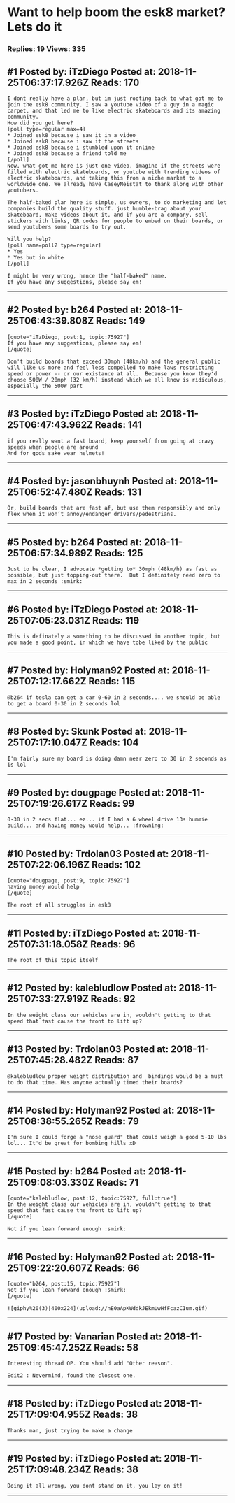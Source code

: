 # Want to help boom the esk8 market? Lets do it

### Replies: 19 Views: 335

## \#1 Posted by: iTzDiego Posted at: 2018-11-25T06:37:17.926Z Reads: 170

```
I dont really have a plan, but im just rooting back to what got me to join the esk8 community. I saw a youtube video of a guy in a magic carpet, and that led me to like electric skateboards and its amazing community.
How did you get here?
[poll type=regular max=4]
* Joined esk8 because i saw it in a video
* Joined esk8 because i saw it the streets
* Joined esk8 because i stumbled upon it online
* Joined esk8 because a friend told me
[/poll]
Now, what got me here is just one video, imagine if the streets were filled with electric skateboards, or youtube with trending videos of electric skateboards, and taking this from a niche market to a worldwide one. We already have CaseyNeistat to thank along with other youtubers.

The half-baked plan here is simple, us owners, to do marketing and let companies build the quality stuff. just humble-brag about your skateboard, make videos about it, and if you are a company, sell stickers with links, QR codes for people to embed on their boards, or send youtubers some boards to try out.

Will you help?
[poll name=poll2 type=regular]
* Yes
* Yes but in white
[/poll]

I might be very wrong, hence the "half-baked" name. 
If you have any suggestions, please say em!
```

---
## \#2 Posted by: b264 Posted at: 2018-11-25T06:43:39.808Z Reads: 149

```
[quote="iTzDiego, post:1, topic:75927"]
If you have any suggestions, please say em!
[/quote]

Don't build boards that exceed 30mph (48km/h) and the general public will like us more and feel less compelled to make laws restricting speed or power -- or our existance at all.  Because you know they'd choose 500W / 20mph (32 km/h) instead which we all know is ridiculous, especially the 500W part
```

---
## \#3 Posted by: iTzDiego Posted at: 2018-11-25T06:47:43.962Z Reads: 141

```
if you really want a fast board, keep yourself from going at crazy speeds when people are around
And for gods sake wear helmets!
```

---
## \#4 Posted by: jasonbhuynh Posted at: 2018-11-25T06:52:47.480Z Reads: 131

```
Or, build boards that are fast af, but use them responsibly and only flex when it won’t annoy/endanger drivers/pedestrians.
```

---
## \#5 Posted by: b264 Posted at: 2018-11-25T06:57:34.989Z Reads: 125

```
Just to be clear, I advocate *getting to* 30mph (48km/h) as fast as possible, but just topping-out there.  But I definitely need zero to max in 2 seconds :smirk:
```

---
## \#6 Posted by: iTzDiego Posted at: 2018-11-25T07:05:23.031Z Reads: 119

```
This is definately a something to be discussed in another topic, but you made a good point, in which we have tobe liked by the public
```

---
## \#7 Posted by: Holyman92 Posted at: 2018-11-25T07:12:17.662Z Reads: 115

```
@b264 if tesla can get a car 0-60 in 2 seconds.... we should be able to get a board 0-30 in 2 seconds lol
```

---
## \#8 Posted by: Skunk Posted at: 2018-11-25T07:17:10.047Z Reads: 104

```
I'm fairly sure my board is doing damn near zero to 30 in 2 seconds as is lol
```

---
## \#9 Posted by: dougpage Posted at: 2018-11-25T07:19:26.617Z Reads: 99

```
0-30 in 2 secs flat... ez... if I had a 6 wheel drive 13s hummie build... and having money would help... :frowning:
```

---
## \#10 Posted by: Trdolan03 Posted at: 2018-11-25T07:22:06.196Z Reads: 102

```
[quote="dougpage, post:9, topic:75927"]
having money would help
[/quote]

The root of all struggles in esk8
```

---
## \#11 Posted by: iTzDiego Posted at: 2018-11-25T07:31:18.058Z Reads: 96

```
The root of this topic itself
```

---
## \#12 Posted by: kalebludlow Posted at: 2018-11-25T07:33:27.919Z Reads: 92

```
In the weight class our vehicles are in, wouldn't getting to that speed that fast cause the front to lift up?
```

---
## \#13 Posted by: Trdolan03 Posted at: 2018-11-25T07:45:28.482Z Reads: 87

```
@kalebludlow proper weight distribution and  bindings would be a must to do that time. Has anyone actually timed their boards?
```

---
## \#14 Posted by: Holyman92 Posted at: 2018-11-25T08:38:55.265Z Reads: 79

```
I'm sure I could forge a "nose guard" that could weigh a good 5-10 lbs lol... It'd be great for bombing hills xD
```

---
## \#15 Posted by: b264 Posted at: 2018-11-25T09:08:03.330Z Reads: 71

```
[quote="kalebludlow, post:12, topic:75927, full:true"]
In the weight class our vehicles are in, wouldn’t getting to that speed that fast cause the front to lift up?
[/quote]

Not if you lean forward enough :smirk:
```

---
## \#16 Posted by: Holyman92 Posted at: 2018-11-25T09:22:20.607Z Reads: 66

```
[quote="b264, post:15, topic:75927"]
Not if you lean forward enough :smirk:
[/quote]

![giphy%20(3)|400x224](upload://nE0aApKWddkJEkmUwHfFcazCIum.gif)
```

---
## \#17 Posted by: Vanarian Posted at: 2018-11-25T09:45:47.252Z Reads: 58

```
Interesting thread OP. You should add "Other reason". 

Edit2 : Nevermind, found the closest one.
```

---
## \#18 Posted by: iTzDiego Posted at: 2018-11-25T17:09:04.955Z Reads: 38

```
Thanks man, just trying to make a change
```

---
## \#19 Posted by: iTzDiego Posted at: 2018-11-25T17:09:48.234Z Reads: 38

```
Doing it all wrong, you dont stand on it, you lay on it!
```

---
